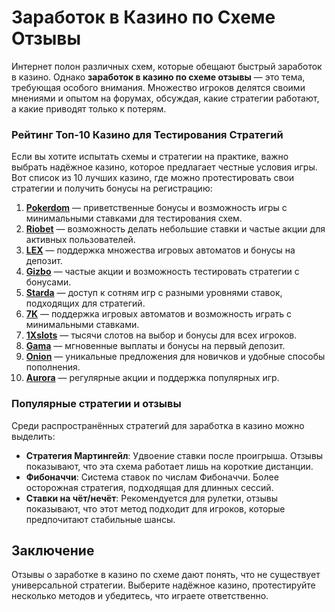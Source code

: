 # Заработок в Казино по Схеме Отзывы

Интернет полон различных схем, которые обещают быстрый заработок в казино. Однако **заработок в казино по схеме отзывы** — это тема, требующая особого внимания. Множество игроков делятся своими мнениями и опытом на форумах, обсуждая, какие стратегии работают, а какие приводят только к потерям.

### Рейтинг Топ-10 Казино для Тестирования Стратегий

Если вы хотите испытать схемы и стратегии на практике, важно выбрать надёжное казино, которое предлагает честные условия игры. Вот список из 10 лучших казино, где можно протестировать свои стратегии и получить бонусы на регистрацию:

1. **[Pokerdom](https://brandplay.link/4k77v2yx)** — приветственные бонусы и возможность игры с минимальными ставками для тестирования схем.
2. **[Riobet](https://brandplay.link/7xBLTPyj)** — возможность делать небольшие ставки и частые акции для активных пользователей.
3. **[LEX](https://brandplay.link/zW4hdDFV)** — поддержка множества игровых автоматов и бонусы на депозит.
4. **[Gizbo](https://brandplay.link/bprXw4YV)** — частые акции и возможность тестировать стратегии с бонусами.
5. **[Starda](https://brandplay.link/fB7xwRFL)** — доступ к сотням игр с разными уровнями ставок, подходящих для стратегий.
6. **[7K](https://brandplay.link/BvQyFShp)** — поддержка игровых автоматов и возможность играть с минимальными ставками.
7. **[1Xslots](https://brandplay.link/hSB1khtr)** — тысячи слотов на выбор и бонусы для всех игроков.
8. **[Gama](https://brandplay.link/j6NMKsDz)** — мгновенные выплаты и бонусы на первый депозит.
9. **[Onion](https://brandplay.link/zBGRVpQ9)** — уникальные предложения для новичков и удобные способы пополнения.
10. **[Aurora](https://10trafic-stat2.com/click/668546556bcc6313411604bd/6766/13032/subaccount)** — регулярные акции и поддержка популярных игр.

### Популярные стратегии и отзывы

Среди распространённых стратегий для заработка в казино можно выделить:
- **Стратегия Мартингейл**: Удвоение ставки после проигрыша. Отзывы показывают, что эта схема работает лишь на короткие дистанции.
- **Фибоначчи**: Система ставок по числам Фибоначчи. Более осторожная стратегия, подходящая для длинных сессий.
- **Ставки на чёт/нечёт**: Рекомендуется для рулетки, отзывы показывают, что этот метод подходит для игроков, которые предпочитают стабильные шансы.

## Заключение

Отзывы о заработке в казино по схеме дают понять, что не существует универсальной стратегии. Выберите надёжное казино, протестируйте несколько методов и убедитесь, что играете ответственно.
